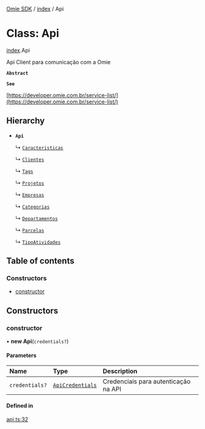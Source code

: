 [Omie SDK](../README.md) / [index](../modules/index.md) / Api

# Class: Api

[index](../modules/index.md).Api

Api Client para comunicação com a Omie

**`Abstract`**

**`See`**

[https://developer.omie.com.br/service-list/](https://developer.omie.com.br/service-list/)

## Hierarchy

- **`Api`**

  ↳ [`Caracteristicas`](lib.Caracteristicas.md)

  ↳ [`Clientes`](lib.Clientes.md)

  ↳ [`Tags`](lib.Tags.md)

  ↳ [`Projetos`](lib.Projetos.md)

  ↳ [`Empresas`](lib.Empresas.md)

  ↳ [`Categorias`](lib.Categorias.md)

  ↳ [`Departamentos`](lib.Departamentos.md)

  ↳ [`Parcelas`](lib.Parcelas.md)

  ↳ [`TipoAtividades`](lib.TipoAtividades.md)

## Table of contents

### Constructors

- [constructor](index.Api.md#constructor)

## Constructors

### constructor

• **new Api**(`credentials?`)

#### Parameters

| Name | Type | Description |
| :------ | :------ | :------ |
| `credentials?` | [`ApiCredentials`](../modules/index.md#apicredentials) | Credenciais para autenticação na API |

#### Defined in

[api.ts:32](https://github.com/lucas-bogos/omie-sdk/blob/96c014c/src/api.ts#L32)
